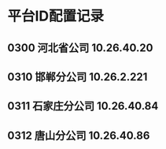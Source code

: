 
# 平台ID配置记录

## 0300 河北省公司 10.26.40.20

## 0310 邯郸分公司 10.26.2.221

## 0311 石家庄分公司 10.26.40.84

## 0312 唐山分公司 10.26.40.86
